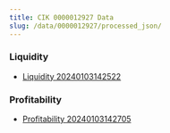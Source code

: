 ```yaml
---
title: CIK 0000012927 Data
slug: /data/0000012927/processed_json/
---
```


### Liquidity
- [Liquidity 20240103142522](data/0000012927/processed_json/Liquidity/0000012927_Liquidity_20240103142522.json)

### Profitability
- [Profitability 20240103142705](data/0000012927/processed_json/Profitability/0000012927_Profitability_20240103142705.json)

